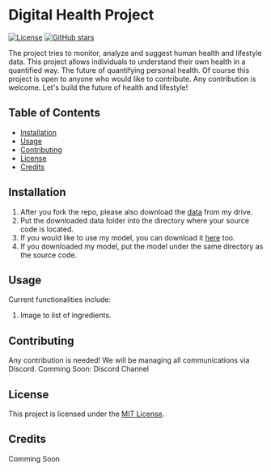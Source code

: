# Digital Health Project

[![License](https://img.shields.io/badge/License-MIT-blue.svg)](https://opensource.org/licenses/MIT)
[![GitHub stars](https://img.shields.io/github/stars/yourusername/yourproject.svg)](https://github.com/yourusername/yourproject/stargazers)

The project tries to monitor, analyze and suggest human health and lifestyle data. This project allows individuals to understand their own health in a quantified way. The future of quantifying personal health. Of course this project is open to anyone who would like to contribute. Any contribution is welcome. Let's build the future of health and lifestyle!


## Table of Contents

- [Installation](#installation)
- [Usage](#usage)
- [Contributing](#contributing)
- [License](#license)
- [Credits](#credits)

## Installation

1. After you fork the repo, please also download the [data](https://drive.google.com/file/d/1kJKTkHyc9rYIilN2Mvtk3IsABk7uvHoF/view?usp=drive_link) from my drive.
2. Put the downloaded data folder into the directory where your source code is located.
3. If you would like to use my model, you can download it [here](https://drive.google.com/file/d/1OI7ACwewcBvN1daJTsd9hWcZujiGlLzE/view?usp=drive_link) too.
4. If you downloaded my model, put the model under the same directory as the source code.


## Usage
Current functionalities include:
1. Image to list of ingredients.

## Contributing

Any contribution is needed! We will be managing all communications via Discord.
Comming Soon: Discord Channel

## License

This project is licensed under the [MIT License](LICENSE).

## Credits

Comming Soon
